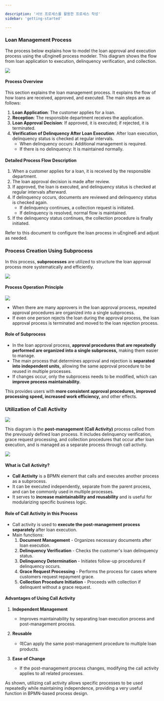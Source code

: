 ```yaml
---

description: '서브 프로세스를 활용한 프로세스 작성'
sidebar: 'getting-started'

---
```


### Loan Management Process

The process below explains how to model the loan approval and execution process using the uEngine6 process modeler. This diagram shows the flow from loan application to execution, delinquency verification, and collection.

![](../../uengine-image/process-writing_1.svg)

#### Process Overview
This section explains the loan management process. It explains the flow of how loans are received, approved, and executed. The main steps are as follows:

1. **Loan Application**: The customer applies for a loan.
2. **Reception**: The responsible department receives the application.
3. **Loan Approval Decision**: If approved, it is executed; if rejected, it is terminated.
4. **Verification of Delinquency After Loan Execution**: After loan execution, delinquency status is checked at regular intervals.
   - When delinquency occurs: Additional management is required.
   - If there is no delinquency: It is maintained normally.

#### Detailed Process Flow Description
1. When a customer applies for a loan, it is received by the responsible department.
2. The loan approval decision is made after review.
3. If approved, the loan is executed, and delinquency status is checked at regular intervals afterward.
4. If delinquency occurs, documents are reviewed and delinquency status is checked again.
   - If delinquency continues, a collection request is initiated.
   - If delinquency is resolved, normal flow is maintained.
5. If the delinquency status continues, the collection procedure is finally initiated.

Refer to this document to configure the loan process in uEngine6 and adjust as needed.

### Process Creation Using Subprocess

In this process, **subprocesses** are utilized to structure the loan approval process more systematically and efficiently.

![](../../uengine-image/process-writing_2.svg)

#### Process Operation Principle

![](../../uengine-image/process-writing_2_1.png)

- When there are many approvers in the loan approval process, repeated approval procedures are organized into a single subprocess.
- If even one person rejects the loan during the approval process, the loan approval process is terminated and moved to the loan rejection process.

#### Role of Subprocess
- In the loan approval process, **approval procedures that are repeatedly performed are organized into a single subprocess,** making them easier to manage.
- The main process that determines approval and rejection is **separated into independent units,** allowing the same approval procedure to be reused in multiple processes.
- If changes occur, only the subprocess needs to be modified, which can **improve process maintainability.**

This provides users with **more consistent approval procedures, improved processing speed, increased work efficiency,** and other effects.

### Utilization of Call Activity

![](../../uengine-image/process-writing_3.svg)

This diagram is the **post-management (Call Activity)** process called from the previously defined loan process. It includes delinquency verification, grace request processing, and collection procedures that occur after loan execution, and is managed as a separate process through call activity.

![](../../uengine-image/process-writing_4.svg)

#### What is Call Activity?
- **Call Activity** is a BPMN element that calls and executes another process as a subprocess.
- It can be executed independently, separate from the parent process, and can be commonly used in multiple processes.
- It serves to **increase maintainability and reusability** and is useful for modularizing specific business logic.

#### Role of Call Activity in this Process
- Call activity is used to **execute the post-management process separately** after loan execution.
- Main functions:
  1. **Document Management** - Organizes necessary documents after loan execution.
  2. **Delinquency Verification** - Checks the customer's loan delinquency status.
  3. **Delinquency Determination** - Initiates follow-up procedures if delinquency occurs.
  4. **Grace Request Processing** - Performs the process for cases where customers request repayment grace.
  5. **Collection Procedure Initiation** - Proceeds with collection if delinquent without a grace request.

#### Advantages of Using Call Activity
1. **Independent Management**  
   - Improves maintainability by separating loan execution process and post-management process.
   
2. **Reusable**  
   - 여Can apply the same post-management procedure to multiple loan products.

3. **Ease of Change**  
   - If the post-management process changes, modifying the call activity applies to all related processes.

As shown, utilizing call activity allows specific processes to be used repeatedly while maintaining independence, providing a very useful function in BPMN-based process design.

